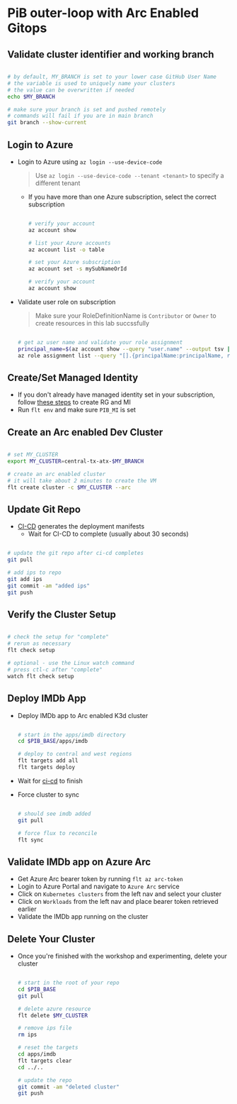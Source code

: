 # PiB outer-loop with Arc Enabled Gitops

## Validate cluster identifier and working branch

```bash

# by default, MY_BRANCH is set to your lower case GitHub User Name
# the variable is used to uniquely name your clusters
# the value can be overwritten if needed
echo $MY_BRANCH

# make sure your branch is set and pushed remotely
# commands will fail if you are in main branch
git branch --show-current

```

## Login to Azure

- Login to Azure using `az login --use-device-code`
  > Use `az login --use-device-code --tenant <tenant>` to specify a different tenant
  - If you have more than one Azure subscription, select the correct subscription

    ```bash

    # verify your account
    az account show

    # list your Azure accounts
    az account list -o table

    # set your Azure subscription
    az account set -s mySubNameOrId

    # verify your account
    az account show

    ```

- Validate user role on subscription
  > Make sure your RoleDefinitionName is `Contributor` or `Owner` to create resources in this lab succssfully

  ```bash

  # get az user name and validate your role assignment
  principal_name=$(az account show --query "user.name" --output tsv | sed -r 's/[@]+/_/g')
  az role assignment list --query "[].{principalName:principalName, roleDefinitionName:roleDefinitionName, scope:scope} | [? contains(principalName,'$principal_name')]" -o table

  ```

## Create/Set Managed Identity

- If you don't already have managed identity set in your subscription, follow [these steps](./azure-codespaces-setup.md#create-managed-identity) to create RG and MI
- Run `flt env` and make sure `PIB_MI` is set

## Create an Arc enabled Dev Cluster

```bash

# set MY_CLUSTER
export MY_CLUSTER=central-tx-atx-$MY_BRANCH

# create an arc enabled cluster
# it will take about 2 minutes to create the VM
flt create cluster -c $MY_CLUSTER --arc

```

## Update Git Repo

- [CI-CD](https://github.com/kubernetes101/pib-dev/actions) generates the deployment manifests
  - Wait for CI-CD to complete (usually about 30 seconds)

```bash

# update the git repo after ci-cd completes
git pull

# add ips to repo
git add ips
git commit -am "added ips"
git push

```

## Verify the Cluster Setup

```bash

# check the setup for "complete"
# rerun as necessary
flt check setup

# optional - use the Linux watch command
# press ctl-c after "complete"
watch flt check setup

```

## Deploy IMDb App

- Deploy IMDb app to Arc enabled K3d cluster

  ```bash

  # start in the apps/imdb directory
  cd $PIB_BASE/apps/imdb

  # deploy to central and west regions
  flt targets add all
  flt targets deploy

  ```

- Wait for [ci-cd](https://github.com/kubernetes101/pib-dev/actions) to finish
- Force cluster to sync

  ```bash

  # should see imdb added
  git pull

  # force flux to reconcile
  flt sync

  ```

## Validate IMDb app on Azure Arc

- Get Azure Arc bearer token by running
  `flt az arc-token`
- Login to Azure Portal and navigate to `Azure Arc` service
- Click on `Kubernetes clusters` from the left nav and select your cluster
- Click on `Workloads` from the left nav and place bearer token retrieved earlier
- Validate the IMDb app running on the cluster

## Delete Your Cluster

- Once you're finished with the workshop and experimenting, delete your cluster

  ```bash

  # start in the root of your repo
  cd $PIB_BASE
  git pull

  # delete azure resource
  flt delete $MY_CLUSTER

  # remove ips file
  rm ips

  # reset the targets
  cd apps/imdb
  flt targets clear
  cd ../..

  # update the repo
  git commit -am "deleted cluster"
  git push

  ```
